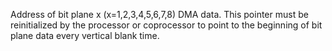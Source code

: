 Address of bit plane x (x=1,2,3,4,5,6,7,8) DMA data.
This pointer must be reinitialized by the processor or
coprocessor to point to the beginning of bit plane data
every vertical blank time.